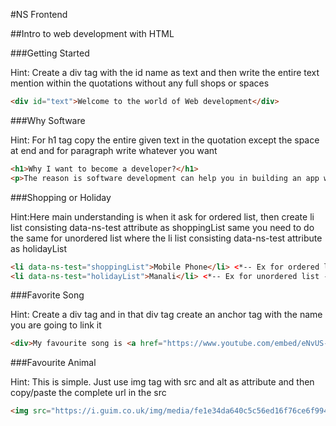 #NS Frontend

##Intro to web development with HTML

###Getting Started

Hint: Create a div tag with the id name as text and then write the entire text mention within the quotations without any full shops or spaces
```HTML
<div id="text">Welcome to the world of Web development</div>
```

###Why Software

Hint: For h1 tag copy the entire given text in the quotation except the space at end and for paragraph write whatever you want
```HTML
<h1>Why I want to become a developer?</h1>
<p>The reason is software development can help you in building an app which can help you to lower your task which generally a person feel lasy to do that work.</p>
```

###Shopping or Holiday

Hint:Here main understanding is when it ask for ordered list, then create li list consisting data-ns-test attribute as shoppingList same you need to do the same for unordered list where the li list consisting data-ns-test attribute as holidayList
```HTML
<li data-ns-test="shoppingList">Mobile Phone</li> <*-- Ex for ordered list -->
<li data-ns-test="holidayList">Manali</li> <*-- Ex for unordered list -->
```

###Favorite Song

Hint: Create a div tag and in that div tag create an anchor tag with the name you are going to link it
```HTML
<div>My favourite song is <a href="https://www.youtube.com/embed/eNvUS-6PTbs">Cheri Cheri Lady</a></div>
```

###Favourite Animal

Hint: This is simple. Just use img tag with src and alt as attribute and then copy/paste the complete url in the src
```HTML
<img src="https://i.guim.co.uk/img/media/fe1e34da640c5c56ed16f76ce6f994fa9343d09d/0_174_3408_2046/master/3408.jpg?width=445&quality=45&auto=format&fit=max&dpr=2&s=c4f4d4981ad8e828c7d2402a47ed4f4f" alt="A Pug">
```
